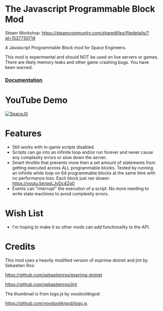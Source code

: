 # The Javascript Programmable Block Mod

Steam Workshop: https://steamcommunity.com/sharedfiles/filedetails/?id=1537730714

A Javascript Programmable Block mod for Space Engineers.

This mod is experimental and should NOT be used on live servers or games.  There are likely memory leaks and other game crashing bugs.  You have been warned.

### [Documentation](doc/API.md)

# YouTube Demo

[![SpaceJS](http://img.youtube.com/vi/uGIF6IA48zc/0.jpg)](http://www.youtube.com/watch?v=uGIF6IA48zc)

# Features

* Still works with in-game scripts disabled.
* Scripts can go into an infinite loop and/or run forever and never cause any complexity errors or slow down the server.
* Smart throttle that prevents more then a set amount of statements from getting executed across ALL programmable blocks.  Tested by running an infinite while loop on 64 programmable blocks at the same time with no performance loss.  Each block just ran slower: https://youtu.be/qgLJvDc4Zq0
* Events can "interrupt" the execution of a script.  No more needing to write state machines to avoid complexity errors.

# Wish List

* I'm hoping to make it so other mods can add functionality to the API.

# Credits

This mod uses a heavily modified version of esprima-dotnet and jint by Sebastien Ros:

https://github.com/sebastienros/esprima-dotnet

https://github.com/sebastienros/jint


The thumbnail is from logo.js by voodootikigod:

https://github.com/voodootikigod/logo.js

